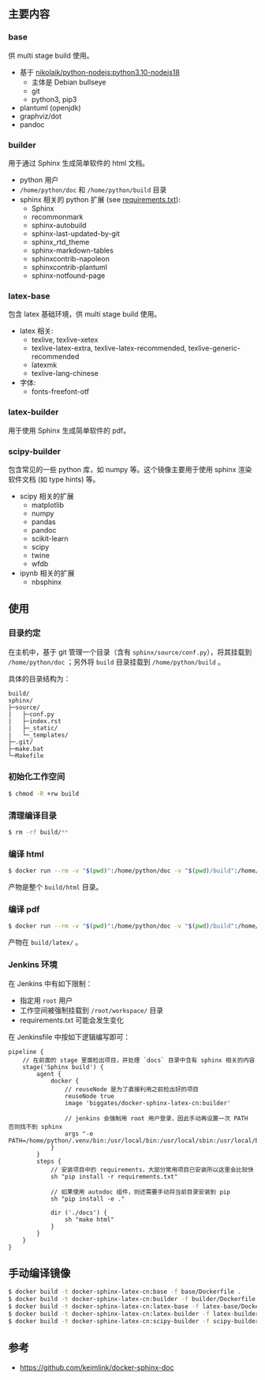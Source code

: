 ## 主要内容

### base

供 multi stage build 使用。

* 基于 [nikolaik/python-nodejs:python3.10-nodejs18](https://hub.docker.com/r/nikolaik/python-nodejs)
  * 主体是 Debian bullseye
  * git
  * python3, pip3
* plantuml (openjdk)
* graphviz/dot
* pandoc

### builder

用于通过 Sphinx 生成简单软件的 html 文档。

* python 用户
* `/home/python/doc` 和 `/home/python/build` 目录
* sphinx 相关的 python 扩展 (see [requirements.txt](requirements.txt)):
    * Sphinx
    * recommonmark
    * sphinx-autobuild
    * sphinx-last-updated-by-git
    * sphinx_rtd_theme
    * sphinx-markdown-tables
    * sphinxcontrib-napoleon
    * sphinxcontrib-plantuml
    * sphinx-notfound-page

### latex-base

包含 latex 基础环境，供 multi stage build 使用。

* latex 相关:
  * texlive, texlive-xetex
  * texlive-latex-extra, texlive-latex-recommended, texlive-generic-recommended
  * latexmk
  * texlive-lang-chinese
* 字体:
  * fonts-freefont-otf

### latex-builder

用于使用 Sphinx 生成简单软件的 pdf。

### scipy-builder

包含常见的一些 python 库，如 numpy 等。这个镜像主要用于使用 sphinx 渲染软件文档 (如 type hints) 等。

* scipy 相关的扩展
    * matplotlib
    * numpy
    * pandas
    * pandoc
    * scikit-learn
    * scipy
    * twine
    * wfdb
* ipynb 相关的扩展
    * nbsphinx

## 使用

### 目录约定

在主机中，基于 git 管理一个目录（含有 `sphinx/source/conf.py`），将其挂载到 `/home/python/doc` ；另外将 `build` 目录挂载到 `/home/python/build` 。

具体的目录结构为：

```
build/
sphinx/
├─source/
|   ├─conf.py
|   ├─index.rst
|   ├─_static/
|   └─_templates/
├─.git/
├─make.bat
└─Makefile
```

### 初始化工作空间

```bash
$ chmod -R +rw build
```

### 清理编译目录

```bash
$ rm -rf build/**
```

### 编译 html

```bash
$ docker run --rm -v "$(pwd)":/home/python/doc -v "$(pwd)/build":/home/python/build biggates/docker-sphinx-latex-cn:builder make html
```

产物是整个 `build/html` 目录。

### 编译 pdf

```bash
$ docker run --rm -v "$(pwd)":/home/python/doc -v "$(pwd)/build":/home/python/build biggates/docker-sphinx-latex-cn:latex-builder make latexpdf
```

产物在 `build/latex/` 。

### Jenkins 环境

在 Jenkins 中有如下限制：

* 指定用 `root` 用户
* 工作空间被强制挂载到 `/root/workspace/` 目录
* requirements.txt 可能会发生变化

在 Jenkinsfile 中按如下逻辑编写即可：

```
pipeline {
    // 在前面的 stage 里面检出项目，并处理 `docs` 目录中含有 sphinx 相关的内容
    stage('Sphinx build') {
        agent {
            docker {
                // reuseNode 是为了直接利用之前检出好的项目
                reuseNode true
                image 'biggates/docker-sphinx-latex-cn:builder'

                // jenkins 会强制用 root 用户登录，因此手动再设置一次 PATH 否则找不到 sphinx
                args "-e PATH=/home/python/.venv/bin:/usr/local/bin:/usr/local/sbin:/usr/local/bin:/usr/sbin:/usr/bin:/sbin:/bin"
            }
        }
        steps {
            // 安装项目中的 requirements，大部分常用项目已安装所以这里会比较快
            sh "pip install -r requirements.txt"

            // 如果使用 autodoc 组件，则还需要手动将当前目录安装到 pip
            sh "pip install -e ."

            dir ('./docs') {
                sh "make html"
            }
        }
    }
}
```

## 手动编译镜像

```bash
$ docker build -t docker-sphinx-latex-cn:base -f base/Dockerfile .
$ docker build -t docker-sphinx-latex-cn:builder -f builder/Dockerfile .
$ docker build -t docker-sphinx-latex-cn:latex-base -f latex-base/Dockerfile .
$ docker build -t docker-sphinx-latex-cn:latex-builder -f latex-builder/Dockerfile .
$ docker build -t docker-sphinx-latex-cn:scipy-builder -f scipy-builder/Dockerfile .
```

## 参考

* https://github.com/keimlink/docker-sphinx-doc
